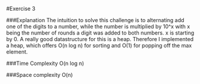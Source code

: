 #Exercise 3

###Explanation
The intuition to solve this challenge is to alternating add one of the digits to a number,
while the number is multiplied by 10^x with x being the number of rounds a digit was added to
both numbers. x is starting by 0.
A really good datastructure for this is a heap. Therefore I implemented a heap, 
which offers
O(n log n) for sorting and O(1) for popping off the max element.

###Time Complexity
O(n log n)

###Space complexity
O(n)
